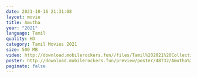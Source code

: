 ```yaml
---
date: 2021-10-16 21:31:08
layout: movie
title: Amutha
year: "2021"
language: Tamil
quality: HD
category: Tamil Movies 2021
size: 500 MB
video: http://download.mobilerockers.fun//files/Tamil%202021%20Collection/Amutha%20(2021)/Amutha%20(2021)%20Full%20Movies/Amutha%20(2021)%20HDRip/Amutha%20(2021)%20HDRip%20Single%20Part.mp4
poster: http://download.mobilerockers.fun/preview/poster/48732/Amutha%20(2021).png
paginate: false
---
```

